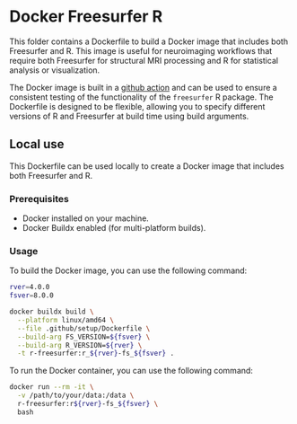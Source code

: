 
# Docker Freesurfer R

This folder contains a Dockerfile to build a Docker image that includes both Freesurfer and R.
This image is useful for neuroimaging workflows that require both Freesurfer for structural MRI processing and R for statistical analysis or visualization.

The Docker image is built in a [github action](../workflows/build-fs-r-image.yml) and can be used to ensure a consistent testing of the functionality of the `freesurfer` R package.
The Dockerfile is designed to be flexible, allowing you to specify different versions of R and Freesurfer at build time using build arguments.

## Local use

This Dockerfile can be used locally to create a Docker image that includes both Freesurfer and R.

### Prerequisites
- Docker installed on your machine.
- Docker Buildx enabled (for multi-platform builds).


### Usage

To build the Docker image, you can use the following command:

```sh
rver=4.0.0
fsver=8.0.0

docker buildx build \
  --platform linux/amd64 \
  --file .github/setup/Dockerfile \
  --build-arg FS_VERSION=${fsver} \
  --build-arg R_VERSION=${rver} \
  -t r-freesurfer:r_${rver}-fs_${fsver} .
```

To run the Docker container, you can use the following command:

```sh
docker run --rm -it \
  -v /path/to/your/data:/data \
  r-freesurfer:r${rver}-fs_${fsver} \
  bash
```
